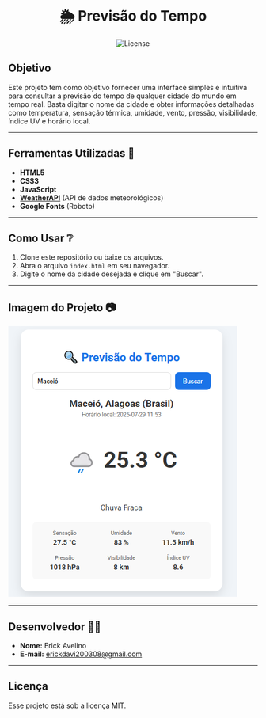 <h1 align="center">🌦️ Previsão do Tempo</h1>
<p align="center">
  <img alt="License" src="https://img.shields.io/static/v1?label=license&message=MIT&color=49AA26&labelColor=000000">
</p>

## Objetivo

Este projeto tem como objetivo fornecer uma interface simples e intuitiva para consultar a previsão do tempo de qualquer cidade do mundo em tempo real. Basta digitar o nome da cidade e obter informações detalhadas como temperatura, sensação térmica, umidade, vento, pressão, visibilidade, índice UV e horário local.

---

## Ferramentas Utilizadas 🔧

- **HTML5**  
- **CSS3**  
- **JavaScript**
- **[WeatherAPI](https://www.weatherapi.com/)** (API de dados meteorológicos)
- **Google Fonts** (Roboto)

---

## Como Usar ❔

1. Clone este repositório ou baixe os arquivos.
2. Abra o arquivo `index.html` em seu navegador.
3. Digite o nome da cidade desejada e clique em "Buscar".

---

## Imagem do Projeto 📷

![Screenshot do Projeto](assets/screenShot.png)

---

## Desenvolvedor 👨‍💻

- **Nome:** Erick Avelino 
- **E-mail:** erickdavi200308@gmail.com

---

## Licença

Esse projeto está sob a licença MIT.